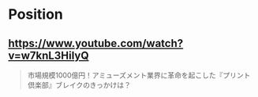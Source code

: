 # Position

## https://www.youtube.com/watch?v=w7knL3HiIyQ

> 市場規模1000億円！アミューズメント業界に革命を起こした『プリント倶楽部』ブレイクのきっかけは？
